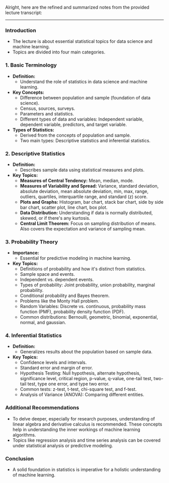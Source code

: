 Alright, here are the refined and summarized notes from the provided lecture transcript:

---

### **Introduction**
- The lecture is about essential statistical topics for data science and machine learning.
- Topics are divided into four main categories.

### **1. Basic Terminology**
- **Definition:**
  - Understand the role of statistics in data science and machine learning.
- **Key Concepts:**
  - Difference between population and sample (foundation of data science).
  - Census, sources, surveys.
  - Parameters and statistics.
  - Different types of data and variables: Independent variable, dependent variable, predictors, and target variable.
- **Types of Statistics:**
  - Derived from the concepts of population and sample.
  - Two main types: Descriptive statistics and inferential statistics.

### **2. Descriptive Statistics**
- **Definition:**
  - Describes sample data using statistical measures and plots.
- **Key Topics:**
  - **Measures of Central Tendency:** Mean, median, mode.
  - **Measures of Variability and Spread:** Variance, standard deviation, absolute deviation, mean absolute deviation, min, max, range, outliers, quartiles, interquartile range, and standard (z) score.
  - **Plots and Graphs:** Histogram, bar chart, stack bar chart, side by side bar chart, scatter plot, line chart, box plot.
  - **Data Distribution:** Understanding if data is normally distributed, skewed, or if there's any kurtosis.
  - **Central Limit Theorem:** Focus on sampling distribution of means. Also covers the expectation and variance of sampling mean.

### **3. Probability Theory**
- **Importance:**
  - Essential for predictive modeling in machine learning.
- **Key Topics:**
  - Definitions of probability and how it's distinct from statistics.
  - Sample space and events.
  - Independent vs. dependent events.
  - Types of probability: Joint probability, union probability, marginal probability.
  - Conditional probability and Bayes theorem.
  - Problems like the Monty Hall problem.
  - Random Variables: Discrete vs. continuous, probability mass function (PMF), probability density function (PDF).
  - Common distributions: Bernoulli, geometric, binomial, exponential, normal, and gaussian.

### **4. Inferential Statistics**
- **Definition:**
  - Generalizes results about the population based on sample data.
- **Key Topics:**
  - Confidence levels and intervals.
  - Standard error and margin of error.
  - Hypothesis Testing: Null hypothesis, alternate hypothesis, significance level, critical region, p-value, q-value, one-tail test, two-tail test, type one error, and type two error.
  - Common tests: z-test, t-test, chi-square test, and f-test.
  - Analysis of Variance (ANOVA): Comparing different entities.

### **Additional Recommendations**
- To delve deeper, especially for research purposes, understanding of linear algebra and derivative calculus is recommended. These concepts help in understanding the inner workings of machine learning algorithms.
- Topics like regression analysis and time series analysis can be covered under statistical analysis or predictive modeling.

### **Conclusion**
- A solid foundation in statistics is imperative for a holistic understanding of machine learning.

